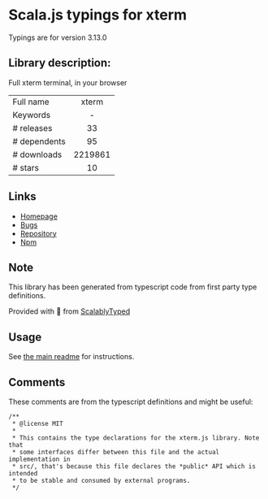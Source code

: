 
# Scala.js typings for xterm

Typings are for version 3.13.0

## Library description:
Full xterm terminal, in your browser

|                    |                 |
| ------------------ | :-------------: |
| Full name          | xterm |
| Keywords           | - |
| # releases         | 33 |
| # dependents       | 95 |
| # downloads        | 2219861 |
| # stars            | 10 |

## Links
- [Homepage](https://github.com/xtermjs/xterm.js#readme)
- [Bugs](https://github.com/xtermjs/xterm.js/issues)
- [Repository](https://github.com/xtermjs/xterm.js)
- [Npm](https://www.npmjs.com/package/xterm)
    


## Note
This library has been generated from typescript code from first party type definitions.

Provided with :purple_heart: from [ScalablyTyped](https://github.com/oyvindberg/ScalablyTyped)

## Usage
See [the main readme](../../readme.md) for instructions.

## Comments

These comments are from the typescript definitions and might be useful:
```
/**
 * @license MIT
 *
 * This contains the type declarations for the xterm.js library. Note that
 * some interfaces differ between this file and the actual implementation in
 * src/, that's because this file declares the *public* API which is intended
 * to be stable and consumed by external programs.
 */


```

